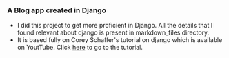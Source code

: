 ### A Blog app created in Django

- I did this project to get more proficient in Django. All the details that I found relevant about django is present in markdown_files directory.
- It is based fully on Corey Schaffer's tutorial on django which is available on YoutTube. Click [here](https://www.youtube.com/watch?v=UmljXZIypDc&list=PL-osiE80TeTtoQCKZ03TU5fNfx2UY6U4p) to go to the tutorial. 
